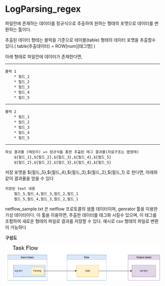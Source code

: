 # LogParsing_regex

파일안에 존재하는 데이터를 정규식으로 추출하여 원하는 형태의 포맷으로 데이터를 변환하는 툴이다.

추출된 데이터 형태는 블럭을 기준으로 테이블(table) 형태의 데이터 포맷을 추출할수 있다.( table(추출데이터) = ROW[num][태그명] )

아래 형태로 파일안에 데이터가 존재한다면,

-------------------------------------
```
블럭 1
    * 필드_1
    * 필드_2
    * 필드_3
    * 필드_4
    * 필드_5
```
-------------------------------------
```
블럭 2
    * 필드_1
    * 필드_2
    * 필드_3
    * 필드_4
    * 필드_5
```
-------------------------------------

```
파싱 결과물 (메모리) => 정규식을 통한 추출된 태그 결과물(자료구조는 맵형태)
    ${필드_1},${필드_2},${필드_3},${필드_4},${필드_5}
    ${필드_2},${필드_2},${필드_3},${필드_4},${필드_5}
```

저장 포맷을 \${필드_5},\${필드_4},\${필드_3},\${필드_2},\${필드_1} 로 한다면, 아래와 같이 결과물을 얻을 수 있다 

```
저장된 text 내용
    필드_5,필드_4,필드_3,필드_2,필드_1
    필드_5,필드_4,필드_3,필드_2,필드_1
```

netflow_sample.txt 은 netflow 프로토콜의 샘플 데이터이며, genrator 툴을 이용한 가상 데이터이다.
이 툴을 이용하면, 추출한 데이터를 태그화 시킬수 있으며, 이 태그를 조합하여 새로운 형태의 파일로 결과를 저장할 수 있다.
예시로 csv 형태의 파일로 변환이 가능하다 


**구성도**

![Alt text](./LogParsing_Regex.drawio.png)

